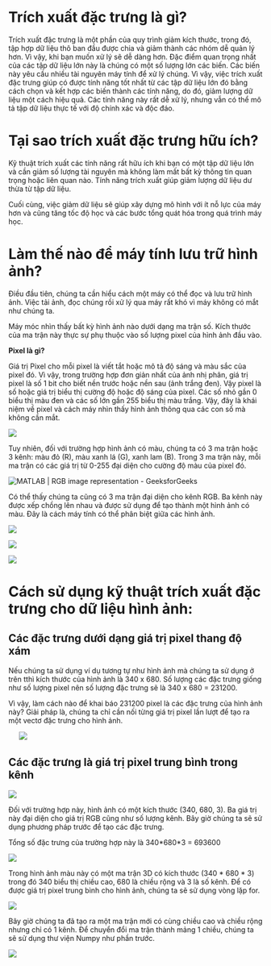 ﻿# **Trích xuất đặc trưng là gì?**
Trích xuất đặc trưng là một phần của quy trình giảm kích thước, trong đó, tập hợp dữ liệu thô ban đầu được chia và giảm thành các nhóm dễ quản lý hơn. Vì vậy, khi bạn muốn xử lý sẽ dễ dàng hơn. Đặc điểm quan trọng nhất của các tập dữ liệu lớn này là chúng có một số lượng lớn các biến. Các biến này yêu cầu nhiều tài nguyên máy tính để xử lý chúng. Vì vậy, việc trích xuất đặc trưng giúp có được tính năng tốt nhất từ ​​các tập dữ liệu lớn đó bằng cách chọn và kết hợp các biến thành các tính năng, do đó, giảm lượng dữ liệu một cách hiệu quả. Các tính năng này rất dễ xử lý, nhưng vẫn có thể mô tả tập dữ liệu thực tế với độ chính xác và độc đáo.
# **Tại sao trích xuất đặc trưng hữu ích?**
Kỹ thuật trích xuất các tính năng rất hữu ích khi bạn có một tập dữ liệu lớn và cần giảm số lượng tài nguyên mà không làm mất bất kỳ thông tin quan trọng hoặc liên quan nào. Tính năng trích xuất giúp giảm lượng dữ liệu dư thừa từ tập dữ liệu.

Cuối cùng, việc giảm dữ liệu sẽ giúp xây dựng mô hình với ít nỗ lực của máy hơn và cũng tăng tốc độ học và các bước tổng quát hóa trong quá trình máy học.
# **Làm thế nào để máy tính lưu trữ hình ảnh?**
Điều đầu tiên, chúng ta cần hiểu cách một máy có thể đọc và lưu trữ hình ảnh. Việc tải ảnh, đọc chúng rồi xử lý qua máy rất khó vì máy không có mắt như chúng ta.

Máy móc nhìn thấy bất kỳ hình ảnh nào dưới dạng ma trận số. Kích thước của ma trận này thực sự phụ thuộc vào số lượng pixel của hình ảnh đầu vào.

**Pixel là gì?**

Giá trị Pixel cho mỗi pixel là viết tắt hoặc mô tả độ sáng và màu sắc của pixel đó. Vì vậy, trong trường hợp đơn giản nhất của ảnh nhị phân, giá trị pixel là số 1 bit cho biết nền trước hoặc nền sau (ảnh trắng đen). Vậy pixel là số hoặc giá trị biểu thị cường độ hoặc độ sáng của pixel. Các số nhỏ gần 0 biểu thị màu đen và các số lớn gần 255 biểu thị màu trắng. Vậy, đây là khái niệm về pixel và cách máy nhìn thấy hình ảnh thông qua các con số mà không cần mắt.

![](https://cdn.analyticsvidhya.com/wp-content/uploads/2019/08/article-image-16.png)

Tuy nhiên, đối với trường hợp hình ảnh có màu, chúng ta có 3 ma trận hoặc 3 kênh: màu đỏ (R), màu xanh lá (G), xanh lam (B). Trong 3 ma trận này, mỗi ma trận có các giá trị từ 0-255 đại diện cho cường độ màu của pixel đó.

![MATLAB | RGB image representation - GeeksforGeeks](https://media.geeksforgeeks.org/wp-content/uploads/Pixel.jpg)

Có thể thấy chúng ta cũng có 3 ma trận đại diện cho kênh RGB. Ba kênh này được xếp chồng lên nhau và được sử dụng để tạo thành một hình ảnh có màu. Đây là cách máy tính có thể phân biệt giữa các hình ảnh.

![](https://cdn.analyticsvidhya.com/wp-content/uploads/2019/08/article-image-41.png)

![](https://lh3.googleusercontent.com/AuDM9SFAk5-fvFf85dMu9xksW5cplbuIuYNlOYQATdO1XKkIOYpiGMHSWKffK6evT6Q9cAGmyPwBfIPTffcu2YodkjzRDYWbQvJLUoqHyyVRqlDTF2PQXDgUD63BWXydo5sOZq1qDdhpdgkvzewjb-vfNHAgDaZDyxbujGNQAc8nJ94PU6c11tmuVNnsZdYMIcHbUm5lPTplif-FjkqA_8q5PoLOlrl8c8d7ltarkto97V41HJKWz3y9Y0pP_6Wp145y0m4uo2YFJRCMM_likaFsewf6E4XO3ixP3jWeKkLOeN_nCzurKEIEOwPi00mHWl8BbkzkxrRrvv6RrwIraSJ-S8wHTEc2gDPAQ9H8gxmmGEaWELyE1QJJSIXE7fAuD61UdnE8S_BgyePYODdPH8lydOI_emm9LkcievEsZvhCxJ4zfa8qpk21bjpYngS2nTFDZYZReIesUBLZNdapl5KG-oaolkkRnd4_FjqzfTxST6fEN3wHYhBxFd0dq3hj0aodF4hzcWteUNQDQJm4jt1kR4rrbumyrYr94wUMuTFSQV3V5VnyJC2lnxbVR6-UCrrxu9RoGtigQksYq4a8MkDMkI0rmpOygb_jdIq1BFg0FPOhp0Q2KVt_IgJdvRXuR734PS5E0YMHQGSEQCwjTDk9kxEdATzrI6TlQJiSTG0bqm0bOn0lMuiPPFYX7FZjVeadpGhxKh4D3GNW_wEsWA=w991-h730-no?authuser=0)

![](https://lh3.googleusercontent.com/ZgSt-mZcnAygiW9vv8DbiegDkO8MdT3u2ZGhpgL-NM9YQMbM_sdMjI5Sj9Mg4118XzMx6bZk7zU8sxl-RcTQKNBg6ZxhYUjf4545wuC14VEi_gP1ypylEjgavPnVc45-4lVHS9QCoZ_4kcyImkxC0Q79T_2z4pGP7_KZ10f0lzV3wVU65leUvDefH-U8Tnv56BNzVwu9T-VpE82ZTlyqVpzGc35GA5k96QbIzE0y8yEP7aE1DIbsuqYSb5_jDglfRdRSfcU2LYxltvhy1tFYfFUZ7NH-pHgFY_75qCWoo7sfEISE3MlEdGSm4J-GLRnEhVMhD9z2ONlEAgGU4Fyfdk912JHE-KWgQ-BX-V4zfMuTSOxXl83po_2J-OZ9_VjIWZgkFKBhXpfpqxr97MbfssfDk-IvRF4_j2iBYtmHP91S7UTp2DmW-VeV3waq_zqn2ngLHOwOwlhKboP_H6ezRrPitp669S8_z5gjHu3ltV7pfEu2bKICIy6KwidKBQW9VZt5gxOvYIRLaTRWowWXNuw40r9Ka8azIkYR1qD8GDv9Ka12PjeTyW7GnmcpDWGqz2p82-piDvWQvcDZ1LeElvQjxRiYqMQ3KD7m5_rG43miPWDFqk9jl2LnnqHbPZ5YHawkz4LZaAZzVx70fEA_DKuBQHjs22tjLbechkoTEN0V1MHQ81T1-X4NdEiqr6GZZdGwNLw-u7gNg8YeC5H5Ag=w858-h715-no?authuser=0)



# **Cách sử dụng kỹ thuật trích xuất đặc trưng cho dữ liệu hình ảnh:**
## **Các đặc trưng dưới dạng giá trị pixel thang độ xám**
Nếu chúng ta sử dụng ví dụ tương tự như hình ảnh mà chúng ta sử dụng ở trên tthì kích thước của hình ảnh là 340 x 680. Số lượng các đặc trưng giống như số lượng pixel nên số lượng đặc trưng sẽ là 340 x 680 = 231200.

Vì vậy, làm cách nào để khai báo 231200 pixel là các đặc trưng của hình ảnh này? Giải pháp là, chúng ta chỉ cần nối từng giá trị pixel lần lượt để tạo ra một vectơ đặc trưng cho hình ảnh.

`	`![](https://lh3.googleusercontent.com/rkBUhcvkwbrN7c9T0FIm_P2Svt7MrZHIBZa9LWD75jhb5PrDqDjGVmHKzIBwoOgzenJffHP6r8tsIm3EF3KHxY2uT3JHMmEQRN8S6n-cJ-pVd-UhcPL-p3ttSKYt7wbEYsFyCVPlDvGDuBfPlM_iSDRhSMchM5RjrIbVOhqUn6Xp8f_DS7KkRtETHhvg0gxoZnVxLb03HFImwMvzYt__veDW3_Tjp1wUkRBNinatCnK-Sktp50mImUUyDs5WnMQTu74f8gW2eo5iu8877UOUaVrzRqlYpYYgR5XkMORlOOB6xVu0fUvFjO6LUzk2OAyyKMDphDRFWzZPJLoE6kUoE26yLwHOgO8qGrd6AOarhTno3x7QUwyMZ5YtJWkV_7z9M9C7jR2S7eNkC07JekIn5-Bi4ppiRDy1OM46mih0uGNlnWtllCboBuzXcoB9mIV2qD1razLRcsgY_4IZPXReTFnaUp30S3-juTv1lKx56Yus_mV35d1Pp4xvA6pedy8VhyGi-DSlnCXznaT5W_4gIT4iRgpXpKoobFbC5uvqNAR4LYYJZQwrnCXWZwLltieln0e-xxIKT1feKHAXPB5kl97Pf-31AqOyOOoJVZ4i5_9pFjk3yqALjJq4J--fik-WzwwMFRl37uF2gAahlMGzgDE9KGqyKqwztfHA2F2K2iJsx1wX-zopQeQhDVSPvBmot8WGcngysP9ZTxYLYm5fkQ=w726-h672-no?authuser=0)
## **Các đặc trưng là giá trị pixel trung bình trong kênh**
![](https://lh3.googleusercontent.com/n9CHY78v-WLK-hPTVTiZiHgzOPyPSG-QmvEihVMXaqpQq2afnTrLoaHZejsKdWszx_7HZI9xITwDUrdW_ThZPLLtfs5DEhkpj30QLd6MldGUBZ7qxdd4C4oN2MXSKEv_7Tm4aEbsaUxHOum5FI8I1yWweRhU88eJ2_B6oRJd4l6dYkyRPtrbhRlvKjxkw71DXAKeJ8pngvEfqyuZw9Nb4xeozExZ1oucKTimZEoQ7rLLY_GwvKyCkC4gvSH-d-uyOqJKwd2RQCG2Su7Xfevrb64FjbVddFrvcEP49g6ybUMwmOu3dvKOoeaELvecjLStwdSFymNFziJlZpeEotJIpWmXJLd0fjWfYaSrbGzqzbcehwo_RTOiM_2qg2_jaZdDgIMaM8vUFbDjkkXTvNTGskh-l2ODfJsP9nzHRLNDu5eY0vogSwzxdsXPTRhfYN2BqU9ZoUN4gdK179kcRZdZppSa-OpDdeEjt0u0QQ1Auc89TC5qllG527KUlRcB3PVNJ6I_1E53wHI0usqUjISRRG5-c0TiAnyBeKiKMHnipH6_Yt9Vyp_axMicY9aUV_rFthF85FFnT-m0-akn3XABEfQUrsL42Gc6PcJ8aLtotm-Ss6n-4RmSmvQLH8kr6EEbcj1aOAoCGq4HPHNYTX5i6zNx5mm653Zg7wICjA1QvJTr9Rs5VSOQTP5HbtiQ_bGZG8l0gbTefFg0emY6WWz6dg=w894-h636-no?authuser=0)

Đối với trường hợp này, hình ảnh có một kích thước (340, 680, 3). Ba giá trị này đại diện cho giá trị RGB cũng như số lượng kênh. Bây giờ chúng ta sẽ sử dụng phương pháp trước để tạo các đặc trưng.

Tổng số đặc trưng của trường hợp này là 340\*680\*3 = 693600

![](https://lh3.googleusercontent.com/oQz62dnTEQ_LzLc5Agg9Ym_ocV1Yto0vfECnPvQAPYvGeNgCbvo_3HUFtMpGYNMSs85bVz9YPdxLV5motdl2WunvRzFXKQVQS8_q7J4opRvgRIZZaOt9ZRkoK9FT4rRzRnVR2tklUv98qKRnQ5bKXAVReO3jIPX-I1iLccY0RidmmTml33KPVudmCtjdpJjzMAHy5icTPIWmR87Gn82z6MTySq1RbCZ60GQKxmm9prqHFQTeGnCUVfFLU5rcoNOQoeJ6CVd2c1tUo-RHEdaUK0QaxL7p07gNgFFyqLcEmRMxb2l5atfhH7UEjufDDkhsDXzR6O96Cuwad3GP5GbeCVO0fMCpRypAZzBjFdKbbsvxeCUVNdnrqvph1Hbkh3SOVo3L0De0HLPvQnGOq2DOfnclefCsH9Vb12Tz6giXEoGGgQV2-JSSKeRuGtFQjx9e7T9XTepgY-HE8FjEVc8PJsouwtJB59pfpwP9VxzhDXFw6r6qwDfw_Oj-t-cn1HlUPSy281UXRevRUtldULreYUBAFjMeAs1bzEtrf-q00aIsxxYVCVKJTA48wwwJ6D3H3doc1WHMR7rDNO-TjtKhdmEuOxBtgJNnZz6y44FSyHTIHep3oHmUYkVAmO50mUf-LTqLGJdYClNzHhMeHudmgjOgS_FIl-mBSmAcwbyvr_dCdxYfYD_DbosHT79sBOfDpsH2ynW0WsLVmPsxtdXhdw=w839-h514-no?authuser=0)

Trong hình ảnh màu này có một ma trận 3D có kích thước (340 \* 680 \* 3) trong đó 340 biểu thị chiều cao, 680 là chiều rộng và 3 là số kênh. Để có được giá trị pixel trung bình cho hình ảnh, chúng ta sẽ sử dụng vòng lặp for.

![](https://lh3.googleusercontent.com/OWeKxVNYWM1B66sQRh5UEU0hFcQosEZiMqvoeNH_B41lMaAtetTxVmiFePkmBectQ7KlKLjXl5nQrpiALGdnQKQBX-DLL6ov5aTQBDgU3iW9-Ogu0CUbJqfiENope8ebHJNisd2mpsxym_JwTgnT6aW-rsmTgLUN_u4C5j56m1d4BvRV7qGgIFZETMDlaQEukpr-1sh_0YMaU9aPdQXNefTpZj-XHTw0qVbl46dzjQChgG0cTMxyvgQxxJzZPf5nitVcGIFXXGvNMR3icKCPr7hZM-bmk_gC9LgIatLz0Ot0KhALOHOpndN6Zmnx3awRoWFon42oCdqZG_qW7WA4T-r8yOcswStpAUVLHmJxO9dFu18W2PsMhge2UFVp95RQoBmpeYW11X7asl1SOiubYD5r4VvvT99G0igrWCJ0ILlBpqFJQ1NOHLHRyHfHUg5ViTTS8hDh-JMK66A8FprUwH24pbmwDiaMxcHq0OQ9FqnYEAkSXKd0XtZBYF9Hr_ByH8SAWE8NSdG3TEMocCpAJ234xnyvjplbCheq9f01xV0eG0yHgGussmPYHLbJxY8l-Kmy3WHhNKW2b5WbVoRABBCElnTg1nE33RPM74dmzAl5AimufAi-QKiUMBV77IyNE7MyzTsGYWY4NMNPuFGKn1qmblLGn6U704wF8FeF-tFMXpowf74n4nJQ2iU4mycssVOcCa-FY6pqH0RWFUOCcA=w995-h631-no?authuser=0)

Bây giờ chúng ta đã tạo ra một ma trận mới có cùng chiều cao và chiều rộng nhưng chỉ có 1 kênh. Để chuyển đổi ma trận thành mảng 1 chiều, chúng ta sẽ sử dụng thư viện Numpy như phần trước.

![](https://lh3.googleusercontent.com/XiUAhZIfTz9cFLI-NZJGDlAAReCbtd5MwOv8D-W1gsnvi6ljbFdlroTQCXEckWJs9Utba434yQlAfhgMFd4QWRL2pXoXMcw8ofjcdG6brFtkwJZoSmI0qB2WTYNm1s1l4tdTbjK9CIwu2cE9OyXahp5kipScioqgo2GwlySZD1Ru-B5ZKYl167PwrP5e8vJa1wulV3VDjhvW6h6ggGQiNDKO6RSWAzh8rIfq40S2sOXYCjA7XgvJO_l-9cH8Uz5yol_OiQ86SqdnmZZ4r_90cPDCJfYPIWyMRE6OcZwDq_5e6Vh_CBTX9jXVMt7rEl8Y8wWaiVYjwzmDhvYmF4OY_YUK9X53cgqmB5y263nLpxyU1yzCeKZgU8wjZjNWP36hwjmLD47apCdfoVOiJAmCfQWPMs8RzmzwaChvPpB55PlI9itkvZasr6Y-J_8oyXTyAanh8TtuFtFOnk7rRBriy7cESj7dNP6yePbxvROmXPk69uNsT8FeasO6qFGworCeZYXNiYJ9XB9svAraHXPSEpgAvU1T2UqmtCt4kjSKK0qJFp3aE77hWmbfASyKGGxqUa2TDwvT-vhbJCx5DsNPu5meBYLJ4RBWzJIzXGmv8mjnzQlHquLA6f5BSWKu0MUEdMgU7oGDhg98HJ7S7bWjsb1osYdi7ZbCO282r_Dq25NLtv5vBWKx_t4pYsLGobhpWRsI0Xl8oovoZ-xvquG2tg=w994-h440-no?authuser=0)
